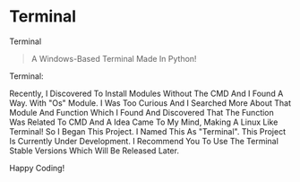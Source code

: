 # Terminal
Terminal
>A Windows-Based Terminal Made In Python!

Terminal:

Recently, I Discovered To Install Modules Without The CMD And I Found A Way. With "Os" Module. I Was Too Curious And I Searched More About That Module And Function Which I Found And Discovered That The Function Was Related To CMD And A Idea Came To My Mind, Making A Linux Like Terminal! So I Began This Project. I Named This As "Terminal". This Project Is Currently Under Development. I Recommend You To Use The Terminal Stable Versions Which Will Be Released Later.

Happy Coding!
